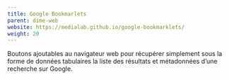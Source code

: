```yaml
---
title: Google Bookmarlets
parent: dime-web
website: https://medialab.github.io/google-bookmarklets/
weight: 20
---
```


Boutons ajoutables au navigateur web pour récupérer simplement sous la forme de données tabulaires la liste des résultats et métadonnées d’une recherche sur Google.
